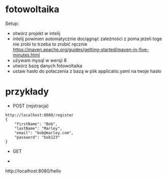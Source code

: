 # fotowoltaika
Setup:
* otwórz projekt w intelij 
* intelij powinien automatycznie dociągnąć zależności z poma jeżeli toge nie zrobi to trzeba to zrobić ręcznie https://maven.apache.org/guides/getting-started/maven-in-five-minutes.html
* używam mysql w wersji 8
* utwórz bazę danych fotowoltaika
* ustaw hasło do połaczenia z bazą w plik applicatio.yaml na twoje hasło

# przykłady
* POST (rejstracja)
```
http://localhost:8080/register
{
    "firstName": "Bob",
    "lastName": "Marley",
    "email": "bob@marley.com",
    "password": "bob123"
}
```
* GET
* ```
http://localhost:8080/hello
```
